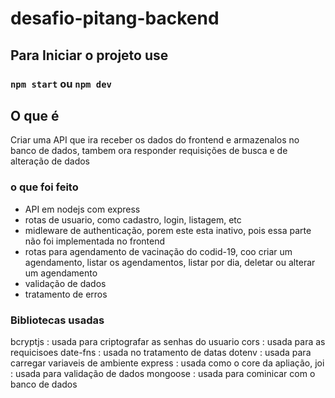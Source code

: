 # desafio-pitang-backend

## Para Iniciar o projeto use
### `npm start` ou `npm dev`

## O que é

Criar uma API que ira receber os dados do frontend e armazenalos no banco de dados, tambem ora responder requisições de busca e de alteração de dados

### o que foi feito
- API em nodejs com express
- rotas de usuario, como cadastro, login, listagem, etc
- midleware de authenticação, porem este esta inativo, pois essa parte não foi implementada no frontend
- rotas para agendamento de vacinação do codid-19, coo criar um agendamento, listar os agendamentos, listar por dia, deletar ou alterar um agendamento
- validação de dados
- tratamento de erros

### Bibliotecas usadas
bcryptjs : usada para criptografar as senhas do usuario
cors : usada para as requicisoes 
date-fns : usada no tratamento de datas
dotenv : usada para carregar variaveis de ambiente
express : usada como o core da apliação, 
joi : usada para validação de dados
mongoose : usada para cominicar com o banco de dados
